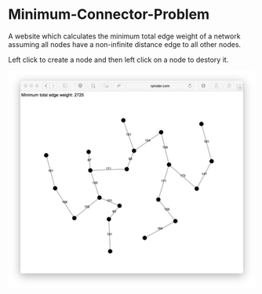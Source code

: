 # Minimum-Connector-Problem
A website which calculates the minimum total edge weight of a network assuming all nodes have a non-infinite distance edge to all other nodes.

Left click to create a node and then left click on a node to destory it.

![Example Screenshot](example-screenshot.png)
